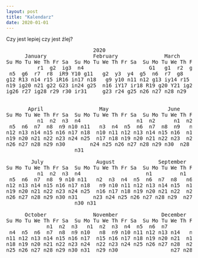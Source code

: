 ```yaml
---
layout: post
title: "Kalendarz"
date: 2020-01-01
---
```


Czy jest lepiej czy jest źlej?

<style>
.bad{background-color:red}
.uneasy{background-color:#ffaaaa}
.nice{background-color:green}
.quiteok{background-color:#aaffaa}
.uneasyandnice{background-image: linear-gradient(to bottom right, #ffaaaa 0%, #ffaaaa 50%, green 50%, green 100%);}
.happy{background-color:yellow}
.twoface{border: solid 4px black;}
</style>
<pre>
                            2020
      January               February               March
Su Mo Tu We Th Fr Sa  Su Mo Tu We Th Fr Sa  Su Mo Tu We Th Fr Sa
          r1  g2  ig3  n4                     G1   g1  r2  g3  r4  r5  n6  g7
 n5  g6  r7  r8  iR9 Y10 g11   g2  y3  y4  g5  n6  r7  g8   ig8  n9 n10 n11 n12 g13 n14
g12 R13 n14 r15 iR16 in17 n18   g9 y10 n11 n12 g13 iy14 r15  g15 n16 n17 g18 n19 r20 iG21
n19 ig20 n21 g22 G23 in24 g25  n16 iY17 ir18 R19 g20 Y21 ig22  g22 n23 y24 y25 n26 n27 g28
ig26 r27 ig28 r29 r30 ir31     g23 r24 g25 n26 n27 n28 n29  r29 n30 n31


       April                  May                   June
Su Mo Tu We Th Fr Sa  Su Mo Tu We Th Fr Sa  Su Mo Tu We Th Fr Sa
          n1  n2  n3  n4                  n1  n2      n1  n2  n3  n4  n5  n6
 n5  n6  n7  n8  n9 n10 n11   n3  n4  n5  n6  n7  n8  n9   n7  n8  n9 n10 n11 n12 n13
n12 n13 n14 n15 n16 n17 n18  n10 n11 n12 n13 n14 n15 n16  n14 n15 n16 n17 n18 n19 n20
n19 n20 n21 n22 n23 n24 n25  n17 n18 n19 n20 n21 n22 n23  n21 n22 n23 n24 n25 n26 n27
n26 n27 n28 n29 n30        n24 n25 n26 n27 n28 n29 n30  n28 n29 n30
                      n31

        July                 August              September
Su Mo Tu We Th Fr Sa  Su Mo Tu We Th Fr Sa  Su Mo Tu We Th Fr Sa
          n1  n2  n3  n4                     n1         n1  n2  n3  n4  n5
 n5  n6  n7  n8  9 n10 n11   n2  n3  n4  n5  n6  n7  n8   n6  n7  n8  n9 n10 n11 n12
n12 n13 n14 n15 n16 n17 n18   n9 n10 n11 n12 n13 n14 n15  n13 n14 n15 n16 n17 n18 n19
n19 n20 n21 n22 n23 n24 n25  n16 n17 n18 n19 n20 n21 n22  n20 n21 n22 n23 n24 n25 n26
n26 n27 n28 n29 n30 n31     n23 n24 n25 n26 n27 n28 n29  n27 n28 n29 n30
                      n30 n31

      October               November              December
Su Mo Tu We Th Fr Sa  Su Mo Tu We Th Fr Sa  Su Mo Tu We Th Fr Sa
             n1  n2  n3   n1  n2  n3  n4  n5  n6  n7         n1  n2  n3  n4  n5
 n4  n5  n6  n7  n8  n9 n10   n8  n9 n10 n11 n12 n13 n14   n6  n7  n8  n9 n10 n11 n12
n11 n12 n13 n14 n15 n16 n17  n15 n16 n17 n18 n19 n20 n21  n13 n14 n15 n16 n17 n18 n19
n18 n19 n20 n21 n22 n23 n24  n22 n23 n24 n25 n26 n27 n28  n20 n21 n22 n23 n24 n25 n26
n25 n26 n27 n28 n29 n30 n31  n29 n30                 n27 n28 n29 n30 n31
</pre>
<script>
function colorize(txt, from, to) {
      var regex = new RegExp(from + "([a-zA-Z]*\\d+)", "g");
      return txt.replace(regex, '<span class="' + to + '">$1</span>');
}

var it = document.querySelectorAll('pre')[0].innerText;
it = colorize(it, "i", "twoface");
it = colorize(it, "n", "n");
it = colorize(it, "r", "uneasy");
it = colorize(it, "R", "bad");
it = colorize(it, "g", "nice");
it = colorize(it, "G", "quiteok");
it = colorize(it, "Y", "uneasyandnice");
it = colorize(it, "y", "happy");
document.querySelectorAll('pre')[0].innerHTML = it;
</script>
